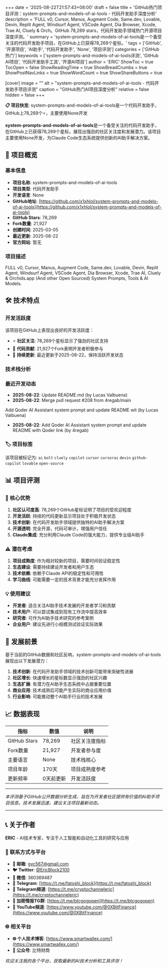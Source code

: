 +++
date = '2025-08-22T21:57:43+08:00'
draft = false
title = 'GitHub热门项目评测：system-prompts-and-models-of-ai-tools - 代码开发助手深度分析'
description = 'FULL v0, Cursor, Manus, Augment Code, Same.dev, Lovable, Devin, Replit Agent, Windsurf Agent, VSCode Agent, Dia Browser, Xcode, Trae AI, Cluely & Orch。GitHub 78,269 stars，代码开发助手领域热门开源项目深度评测。'
summary = 'system-prompts-and-models-of-ai-tools是一个备受关注的代码开发助手项目，在GitHub上已获得78,269个星标。'
tags = ['GitHub', '开源项目', 'AI助手', '代码开发助手', 'None', '项目评测']
categories = ['GitHub热门']
keywords = ['system-prompts-and-models-of-ai-tools评测', 'GitHub AI项目', '代码开发助手工具', '开源AI项目']
author = 'ERIC'
ShowToc = true
TocOpen = false
ShowReadingTime = true
ShowBreadCrumbs = true
ShowPostNavLinks = true
ShowWordCount = true
ShowShareButtons = true

[cover]
image = ""
alt = "system-prompts-and-models-of-ai-tools - 代码开发助手项目评测"
caption = "GitHub热门AI项目深度分析"
relative = false
hidden = false
+++

**📋 项目快览**: system-prompts-and-models-of-ai-tools是一个代码开发助手，GitHub上78,269个⭐，主要使用None开发

**system-prompts-and-models-of-ai-tools**是一个备受关注的代码开发助手，在GitHub上已获得78,269个星标，展现出强劲的社区关注度和发展潜力。该项目主要使用None开发，为Claude Code生态系统提供创新的AI助手解决方案。

## 🎯 项目概览

### 基本信息
- **项目名称**: system-prompts-and-models-of-ai-tools
- **项目类型**: 代码开发助手
- **开发语言**: None
- **GitHub地址**: [https://github.com/x1xhlol/system-prompts-and-models-of-ai-tools](https://github.com/x1xhlol/system-prompts-and-models-of-ai-tools)
- **GitHub Stars**: 78,269
- **Fork数量**: 21,927
- **创建时间**: 2025-03-05
- **最近更新**: 2025-08-22
- **官方网站**: 暂无

### 项目描述
FULL v0, Cursor, Manus, Augment Code, Same.dev, Lovable, Devin, Replit Agent, Windsurf Agent, VSCode Agent, Dia Browser, Xcode, Trae AI, Cluely & Orchids.app (And other Open Sourced) System Prompts, Tools & AI Models.

## 🛠️ 技术特点

### 开发活跃度
该项目在GitHub上表现出良好的开发活跃度：
- ⭐ **社区关注**: 78,269个星标显示了强劲的社区支持
- 🔄 **代码贡献**: 21,927个Fork表明开发者积极参与
- 📅 **持续更新**: 最近更新于2025-08-22，保持活跃开发状态

### 技术栈分析

### 最近开发动态
- **2025-08-22**: Update README.md (by Lucas Valbuena)
- **2025-08-22**: Merge pull request #208 from 4regab/main

Add Qoder AI Assistant system prompt and update README wit (by Lucas Valbuena)
- **2025-08-22**: Add Qoder AI Assistant system prompt and update README with Qoder link (by 4regab)


### 🏷️ 项目标签
该项目被标记为: `ai` `bolt` `cluely` `copilot` `cursor` `cursorai` `devin` `github-copilot` `lovable` `open-source`


## 📊 项目评测

### 🎯 核心优势
1. **社区认可度高**: 78,269个GitHub星标证明了项目的受欢迎程度
2. **开发活跃**: 持续的代码更新显示项目处于积极开发状态
3. **技术创新**: 在代码开发助手领域提供独特的AI助手解决方案
4. **开源透明**: 完全开源，代码可审计，增强用户信任
5. **Claude集成**: 充分利用Claude Code的强大能力，提供专业级AI助手

### ⚠️ 潜在考虑
1. **项目成熟度**: 作为相对较新的项目，需要时间验证稳定性
2. **生态建设**: 需要持续建设开发者和用户生态
3. **技术依赖**: 依赖于Claude API的稳定性和可用性
4. **学习曲线**: 可能需要一定的技术背景才能充分发挥作用

### 💡 使用建议
- **开发者**: 适合关注AI助手技术发展的开发者学习和贡献
- **技术用户**: 可以尝试集成到现有工作流中提高效率
- **研究者**: 可作为AI助手技术研究的参考案例
- **企业用户**: 建议先进行小规模测试验证实际效果

## 🔮 发展前景

基于当前的GitHub数据和社区反响，system-prompts-and-models-of-ai-tools展现出以下发展潜力：

1. **技术创新**: 在代码开发助手领域的技术创新可能带来突破性进展
2. **社区增长**: 快速增长的星标数显示强劲的社区兴趣
3. **生态扩展**: 有潜力在AI助手生态系统中占据重要位置
4. **商业应用**: 技术成熟后可能产生实际的商业应用价值
5. **行业影响**: 可能推动整个AI助手行业的技术发展

## 📈 数据表现

| 指标 | 数值 | 说明 |
|------|------|------|
| GitHub Stars | 78,269 | 社区关注度指标 |
| Fork数量 | 21,927 | 开发者参与度 |
| 主要语言 | None | 技术栈核心 |
| 项目年龄 | 170天 | 项目成熟度参考 |
| 更新频率 | 0天前更新 | 开发活跃度 |

---

*本评测基于GitHub公开数据分析生成，旨在为开发者社区提供有价值的AI助手项目信息。技术发展迅速，建议关注项目最新动态。*

---

## 📞 关于作者

**ERIC** - AI技术专家，专注于人工智能和自动化工具的研究与应用

### 🔗 联系方式与平台

- **📧 邮箱**: [gyc567@gmail.com](mailto:gyc567@gmail.com)
- **🐦 Twitter**: [@EricBlock2100](https://twitter.com/EricBlock2100)
- **💬 微信**: 360369487
- **📱 Telegram**: [https://t.me/fatoshi_block](https://t.me/fatoshi_block)
- **📢 Telegram频道**: [https://t.me/cryptochanneleric](https://t.me/cryptochanneleric)
- **👥 加密情报TG群**: [https://t.me/btcgogopen](https://t.me/btcgogopen)
- **🎥 YouTube频道**: [https://www.youtube.com/@0XBitFinance](https://www.youtube.com/@0XBitFinance)

### 🌐 相关平台

- **🌐 个人技术博客**: [https://www.smartwallex.com/](https://www.smartwallex.com/)
- **📖 公众号**: 比特财商

*欢迎关注我的各个平台，获取最新的AI技术分析和工具评测！*
